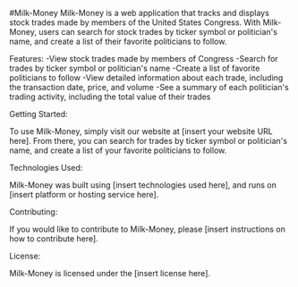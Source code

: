 #Milk-Money
Milk-Money is a web application that tracks and displays stock trades made by members of the United States Congress. With Milk-Money, users can search for stock trades by ticker symbol or politician's name, and create a list of their favorite politicians to follow.

Features:
-View stock trades made by members of Congress
-Search for trades by ticker symbol or politician's name
-Create a list of favorite politicians to follow
-View detailed information about each trade, including the transaction date, price, and volume
-See a summary of each politician's trading activity, including the total value of their trades

Getting Started:

To use Milk-Money, simply visit our website at [insert your website URL here]. From there, you can search for trades by ticker symbol or politician's name, and create a list of your favorite politicians to follow.

Technologies Used:

Milk-Money was built using [insert technologies used here], and runs on [insert platform or hosting service here].

Contributing:

If you would like to contribute to Milk-Money, please [insert instructions on how to contribute here].

License:

Milk-Money is licensed under the [insert license here].
